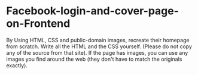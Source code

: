# Facebook-login-and-cover-page-on-Frontend
By  Using HTML, CSS and public-domain images, recreate their homepage from scratch. Write all the HTML and the CSS yourself. (Please do not copy any of the source from that site). If the page has images, you can use any images you find around the web (they don't have to match the originals exactly). 
